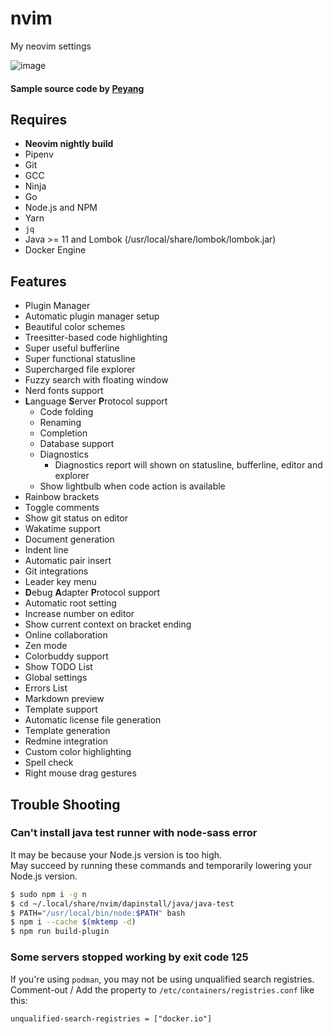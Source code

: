 # nvim
My neovim settings

![image](https://user-images.githubusercontent.com/48394190/120484401-ff21c200-c3ed-11eb-9036-cf03a0aa1335.png)
#### Sample source code by [Peyang](https://github.com/peyang-Celeron)

## Requires

- **Neovim nightly build**
- Pipenv
- Git
- GCC
- Ninja
- Go
- Node.js and NPM
- Yarn
- `jq`
- Java >= 11 and Lombok (/usr/local/share/lombok/lombok.jar)
- Docker Engine

## Features

- Plugin Manager
- Automatic plugin manager setup
- Beautiful color schemes
- Treesitter-based code highlighting
- Super useful bufferline
- Super functional statusline
- Supercharged file explorer
- Fuzzy search with floating window
- Nerd fonts support
- **L**anguage **S**erver **P**rotocol support
	- Code folding
	- Renaming
	- Completion
	- Database support
	- Diagnostics
		- Diagnostics report will shown on statusline, bufferline, editor and explorer
	- Show lightbulb when code action is available
- Rainbow brackets
- Toggle comments
- Show git status on editor
- Wakatime support
- Document generation
- Indent line
- Automatic pair insert
- Git integrations
- Leader key menu
- **D**ebug **A**dapter **P**rotocol support
- Automatic root setting
- Increase number on editor
- Show current context on bracket ending
- Online collaboration
- Zen mode
- Colorbuddy support
- Show TODO List
- Global settings
- Errors List
- Markdown preview
- Template support
- Automatic license file generation
- Template generation
- Redmine integration
- Custom color highlighting
- Spell check
- Right mouse drag gestures

## Trouble Shooting

### Can't install java test runner with node-sass error

It may be because your Node.js version is too high.  
May succeed by running these commands and temporarily lowering your Node.js version.

```bash
$ sudo npm i -g n
$ cd ~/.local/share/nvim/dapinstall/java/java-test
$ PATH="/usr/local/bin/node:$PATH" bash
$ npm i --cache $(mktemp -d)
$ npm run build-plugin
```

### Some servers stopped working by exit code 125

If you're using `podman`, you may not be using unqualified search registries.  
Comment-out / Add the property to `/etc/containers/registries.conf` like this:
```tst
unqualified-search-registries = ["docker.io"]
```

